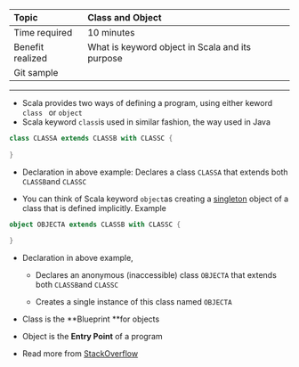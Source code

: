 | Topic | Class and Object |
| :--- | :--- |
| Time required | 10 minutes |
| Benefit realized | What  is keyword object in Scala and its purpose |
| Git sample |  |

---

* Scala provides two ways of defining a program, using either keword `class ` or `object`
* Scala keyword `class`is used in similar fashion, the way used in Java

```scala
class CLASSA extends CLASSB with CLASSC {
  
}
```

* Declaration in above example: Declares a class `CLASSA` that extends both `CLASSB`and `CLASSC`

* You can think of Scala keyword `object`as creating a [singleton](http://en.wikipedia.org/wiki/Singleton_pattern) object of a class that is defined implicitly. Example

```scala
object OBJECTA extends CLASSB with CLASSC {
  
}
```

* Declaration in above example,

  * Declares an anonymous \(inaccessible\) class `OBJECTA` that extends both `CLASSB`and `CLASSC` 

  * Creates a single instance of this class named `OBJECTA`

* Class is the **Blueprint **for objects

* Object is the **Entry Point** of a program

* Read more from [StackOverflow](http://stackoverflow.com/questions/1755345/difference-between-object-and-class-in-scala)



